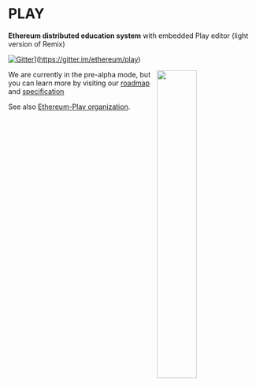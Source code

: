 # PLAY

**Ethereum distributed education system** with embedded Play editor (light version of Remix)

[![Gitter](https://badges.gitter.im/Join%20Chat.svg)](https://gitter.im/sahat/hackathon-starter?utm_source=badge&utm_medium=badge&utm_campaign=pr-badge&utm_content=badge)](https://gitter.im/ethereum/play)

<img src="https://i.imgur.com/7iB0xCm.png" align="right" width=40%/>

We are currently in the pre-alpha mode, but you can learn more by visiting our [roadmap](https://github.com/ethereum/play/issues/6) and [specification](https://github.com/ethereum/play/issues/3)



See also [Ethereum-Play organization](https://github.com/ethereum-play).
